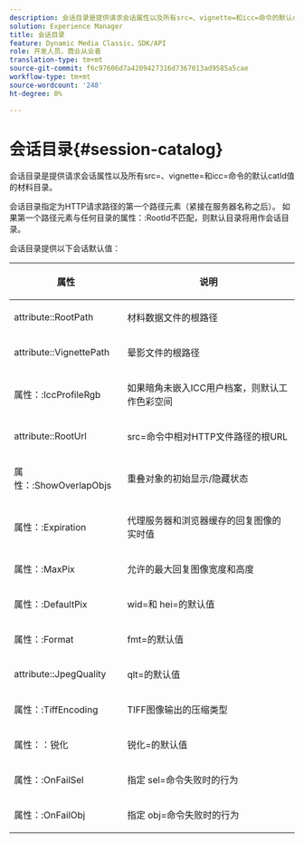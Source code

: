 ```yaml
---
description: 会话目录是提供请求会话属性以及所有src=、vignette=和icc=命令的默认catId值的材料目录。
solution: Experience Manager
title: 会话目录
feature: Dynamic Media Classic，SDK/API
role: 开发人员，商业从业者
translation-type: tm+mt
source-git-commit: f6c97606d7a4209427316d7367013ad9585a5cae
workflow-type: tm+mt
source-wordcount: '248'
ht-degree: 0%

---
```



# 会话目录{#session-catalog}

会话目录是提供请求会话属性以及所有src=、vignette=和icc=命令的默认catId值的材料目录。

会话目录指定为HTTP请求路径的第一个路径元素（紧接在服务器名称之后）。 如果第一个路径元素与任何目录的属性：:RootId不匹配，则默认目录将用作会话目录。

会话目录提供以下会话默认值：

<table id="table_DB5E0DD8E9B440A4964A1326433597C8"> 
 <thead> 
  <tr> 
   <th class="entry"> <p>属性 </p> </th> 
   <th class="entry"> <p>说明 </p> </th> 
  </tr> 
 </thead>
 <tbody> 
  <tr> 
   <td> <p> <span class="codeph"> attribute::RootPath</span> </p> </td> 
   <td> <p> 材料数据文件的根路径 </p> </td> 
  </tr> 
  <tr> 
   <td> <p> <span class="codeph"> attribute::VignettePath</span> </p> </td> 
   <td> <p> 晕影文件的根路径 </p> </td> 
  </tr> 
  <tr> 
   <td> <p> <span class="codeph"> 属性：:IccProfileRgb</span> </p> </td> 
   <td> <p> 如果暗角未嵌入ICC用户档案，则默认工作色彩空间 </p> </td> 
  </tr> 
  <tr> 
   <td> <p> <span class="codeph"> attribute::RootUrl</span> </p> </td> 
   <td> <p> <span class="codeph"> src=</span>命令中相对HTTP文件路径的根URL </p> </td> 
  </tr> 
  <tr> 
   <td> <p> <span class="codeph"> 属性：:ShowOverlapObjs</span> </p> </td> 
   <td> <p> 重叠对象的初始显示/隐藏状态 </p> </td> 
  </tr> 
  <tr> 
   <td> <p> <span class="codeph"> 属性：:Expiration</span> </p> </td> 
   <td> <p> 代理服务器和浏览器缓存的回复图像的实时值 </p> </td> 
  </tr> 
  <tr> 
   <td> <p> <span class="codeph"> 属性：:MaxPix</span> </p> </td> 
   <td> <p> 允许的最大回复图像宽度和高度 </p> </td> 
  </tr> 
  <tr> 
   <td> <p> <span class="codeph"> 属性：:DefaultPix</span> </p> </td> 
   <td> <p> <span class="codeph"> wid=</span>和<span class="codeph"> hei=</span>的默认值 </p> </td> 
  </tr> 
  <tr> 
   <td> <p> <span class="codeph"> 属性：:Format</span> </p> </td> 
   <td> <p> <span class="codeph"> fmt=</span>的默认值 </p> </td> 
  </tr> 
  <tr> 
   <td> <p> <span class="codeph"> attribute::JpegQuality</span> </p> </td> 
   <td> <p> <span class="codeph"> qlt=</span>的默认值 </p> </td> 
  </tr> 
  <tr> 
   <td> <p> <span class="codeph"> 属性：:TiffEncoding</span> </p> </td> 
   <td> <p> TIFF图像输出的压缩类型 </p> </td> 
  </tr> 
  <tr> 
   <td> <p> <span class="codeph"> 属性：：锐化</span> </p> </td> 
   <td> <p> <span class="codeph">锐化=</span>的默认值 </p> </td> 
  </tr> 
  <tr> 
   <td> <p> <span class="codeph"> 属性：:OnFailSel</span> </p> </td> 
   <td> <p> 指定<span class="codeph"> sel=</span>命令失败时的行为 </p> </td> 
  </tr> 
  <tr> 
   <td> <p> <span class="codeph"> 属性：:OnFailObj</span> </p> </td> 
   <td> <p> 指定<span class="codeph"> obj=</span>命令失败时的行为 </p> </td> 
  </tr> 
 </tbody> 
</table>


